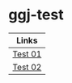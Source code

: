 # ggj-test

| Links | 
|--------|
| [Test 01](https://romanrios.github.io/ggj-test/01/)     | 
| [Test 02](https://romanrios.github.io/ggj-test/02/)     |
